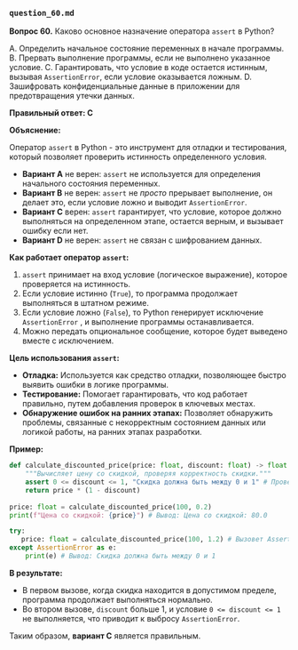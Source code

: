 

### `question_60.md`

**Вопрос 60.** Каково основное назначение оператора `assert` в Python?

A. Определить начальное состояние переменных в начале программы.
B. Прервать выполнение программы, если не выполнено указанное условие.
C. Гарантировать, что условие в коде остается истинным, вызывая `AssertionError`, если условие оказывается ложным.
D. Зашифровать конфиденциальные данные в приложении для предотвращения утечки данных.

**Правильный ответ: C**

**Объяснение:**

Оператор `assert` в Python - это инструмент для отладки и тестирования, который позволяет проверить истинность определенного условия.

*   **Вариант A** не верен: `assert` не используется для определения начального состояния переменных.
*   **Вариант B** не верен:  `assert`  не *просто* прерывает выполнение, он делает это, если условие ложно и выводит `AssertionError`.
*   **Вариант C** верен: `assert` гарантирует, что условие, которое должно выполняться на определенном этапе, остается верным, и вызывает ошибку если нет.
*   **Вариант D** не верен:  `assert` не связан с шифрованием данных.

**Как работает оператор `assert`:**

1.  `assert` принимает на вход условие (логическое выражение), которое проверяется на истинность.
2.  Если условие истинно (`True`), то программа продолжает выполняться в штатном режиме.
3.  Если условие ложно (`False`), то Python генерирует исключение `AssertionError` , и выполнение программы останавливается.
4.  Можно передать опциональное сообщение, которое будет выведено вместе с исключением.

**Цель использования `assert`:**

*   **Отладка:**  Используется как средство отладки, позволяющее быстро выявить ошибки в логике программы.
*   **Тестирование:**  Помогает гарантировать, что код работает правильно, путем добавления проверок в ключевых местах.
*   **Обнаружение ошибок на ранних этапах:** Позволяет обнаружить проблемы, связанные с некорректным состоянием данных или логикой работы, на ранних этапах разработки.

**Пример:**

```python
def calculate_discounted_price(price: float, discount: float) -> float:
    """Вычисляет цену со скидкой, проверяя корректность скидки."""
    assert 0 <= discount <= 1, "Скидка должна быть между 0 и 1" # Проверка на валидность скидки
    return price * (1 - discount)
    
price: float = calculate_discounted_price(100, 0.2)
print(f"Цена со скидкой: {price}") # Вывод: Цена со скидкой: 80.0

try:
   price: float = calculate_discounted_price(100, 1.2) # Вызовет AssertionError
except AssertionError as e:
    print(e) # Вывод: Скидка должна быть между 0 и 1
```

**В результате:**
* В первом вызове, когда скидка находится в допустимом пределе, программа продолжает выполняться нормально.
* Во втором вызове, `discount` больше 1, и условие `0 <= discount <= 1` не выполняется,  что приводит к выбросу `AssertionError`.

Таким образом, **вариант C** является правильным.
